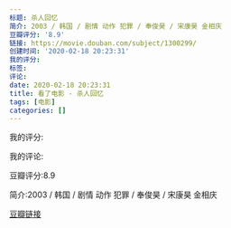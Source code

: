 ```yaml
---
标题: 杀人回忆
简介: 2003 / 韩国 / 剧情 动作 犯罪 / 奉俊昊 / 宋康昊 金相庆
豆瓣评分: '8.9'
链接: https://movie.douban.com/subject/1300299/
创建时间: '2020-02-18 20:23:31'
我的评分:
标签:
评论:
date: 2020-02-18 20:23:31
title: 看了电影 - 杀人回忆
tags: [电影]
categories: []
---
```


我的评分:

我的评论:

豆瓣评分:8.9

简介:2003 / 韩国 / 剧情 动作 犯罪 / 奉俊昊 / 宋康昊 金相庆

[豆瓣链接](https://movie.douban.com/subject/1300299/)

